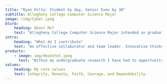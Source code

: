 ```yaml
---
title: "Ryan Hilty: Student by day, Senior Exec by 30"
subtitle: Allegheny College Computer Science Major
image: /img/Cyber.jpeg
blurb:
    heading: About Me?
    text: "Allegheny College Computer Science Major intended on graduating in May of 2022. High interest levels within blockchain technologies and robotics. Strong minded with a hardworking attitude. I am from western Pennslyvania outside of Pittsburgh. Music enthusiasts with a light-hearted sound. Athletic background starting from a young age. Love the cold and snow, if I am not at my desk, I am on the slopes." 
intro:
    heading: "What do I contribute"
    text: "An effective collaborator and team leader. Innovative thinker with an ambition to grow into larger company roles. A deep background and knowledge within computer science fields and programming langauges, including but not limited too Python, Java, HTML, RData with slight use in C and C++. Experience in using technical platforms such as github version control and environmental containers such as Docker. "
products:
    - image: img/Headshot.jpeg
      text: "Within my undergraduate research I have had to opportunity to work and publish different technical applications. These tools ranged in purpose and motivation allowing me to explore vast areas of computer programming outside of just a classroom setting. Publishing my own project work has allowed me to understand what it takes to be a productive research analyst and producer."
values:
    heading: My core values
    text: Integrity, Honesty, Faith, Courage, and Dependability.
---
```



